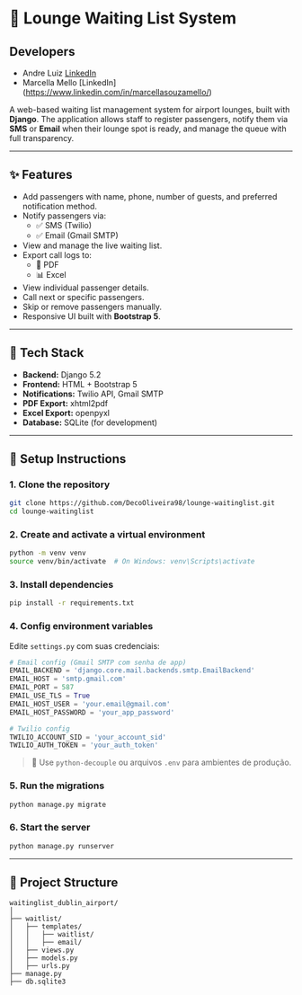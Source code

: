 # 🛫 Lounge Waiting List System


## Developers

  - Andre Luiz [LinkedIn](https://www.linkedin.com/in/andre-oliveira-1066b7220/)
  - Marcella Mello [LinkedIn] (https://www.linkedin.com/in/marcellasouzamello/)


A web-based waiting list management system for airport lounges, built with **Django**. The application allows staff to register passengers, notify them via **SMS** or **Email** when their lounge spot is ready, and manage the queue with full transparency.

---

## ✨ Features

- Add passengers with name, phone, number of guests, and preferred notification method.
- Notify passengers via:
  - ✅ SMS (Twilio)
  - ✅ Email (Gmail SMTP)
- View and manage the live waiting list.
- Export call logs to:
  - 📄 PDF
  - 📊 Excel
- View individual passenger details.
- Call next or specific passengers.
- Skip or remove passengers manually.
- Responsive UI built with **Bootstrap 5**.

---

## 🔧 Tech Stack

- **Backend:** Django 5.2
- **Frontend:** HTML + Bootstrap 5
- **Notifications:** Twilio API, Gmail SMTP
- **PDF Export:** xhtml2pdf
- **Excel Export:** openpyxl
- **Database:** SQLite (for development)

---

## 🚀 Setup Instructions

### 1. Clone the repository
```bash
git clone https://github.com/DecoOliveira98/lounge-waitinglist.git
cd lounge-waitinglist
```

### 2. Create and activate a virtual environment
```bash
python -m venv venv
source venv/bin/activate  # On Windows: venv\Scripts\activate
```

### 3. Install dependencies
```bash
pip install -r requirements.txt
```

### 4. Config environment variables

Edite `settings.py` com suas credenciais:

```python
# Email config (Gmail SMTP com senha de app)
EMAIL_BACKEND = 'django.core.mail.backends.smtp.EmailBackend'
EMAIL_HOST = 'smtp.gmail.com'
EMAIL_PORT = 587
EMAIL_USE_TLS = True
EMAIL_HOST_USER = 'your.email@gmail.com'
EMAIL_HOST_PASSWORD = 'your_app_password'

# Twilio config
TWILIO_ACCOUNT_SID = 'your_account_sid'
TWILIO_AUTH_TOKEN = 'your_auth_token'
```

> 🔐 Use `python-decouple` ou arquivos `.env` para ambientes de produção.

### 5. Run the migrations
```bash
python manage.py migrate
```

### 6. Start the server
```bash
python manage.py runserver
```

---

## 📁 Project Structure

```
waitinglist_dublin_airport/
│
├── waitlist/
│   ├── templates/
│   │   ├── waitlist/
│   │   ├── email/
│   ├── views.py
│   ├── models.py
│   ├── urls.py
├── manage.py
├── db.sqlite3
```
